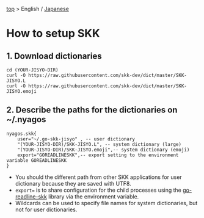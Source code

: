 [top](../README.md) &gt; English / [Japanese](./10-SetupSKK_ja.md)


How to setup SKK
================

## 1. Download dictionaries

    cd (YOUR-JISYO-DIR)
    curl -O https://raw.githubusercontent.com/skk-dev/dict/master/SKK-JISYO.L
    curl -O https://raw.githubusercontent.com/skk-dev/dict/master/SKK-JISYO.emoji

## 2. Describe the paths for the dictionaries on ~/.nyagos

    nyagos.skk{
        user="~/.go-skk-jisyo" , -- user dictionary
        "(YOUR-JISYO-DIR)/SKK-JISYO.L", -- system dictionary (large)
        "(YOUR-JISYO-DIR)/SKK-JISYO.emoji",-- system dictionary (emoji)
        export="GOREADLINESKK",-- export setting to the environment variable GOREADLINESKK
    }

- You should the different path from other SKK applications for user dictionary because they are saved with UTF8.
- `export=` is to share configuration for the child processes using the [go-readline-skk] library via the environment variable.
- Wildcards can be used to specify file names for system dictionaries, but not for user dictionaries.

[go-readline-skk]: https://github.com/nyaosorg/go-readline-skk

